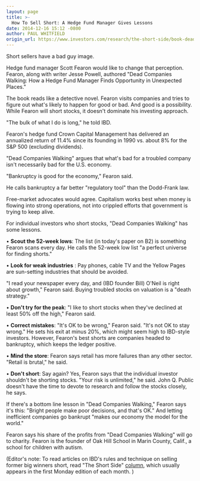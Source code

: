 ```yaml
---
layout: page
title: >-
  How To Sell Short: A Hedge Fund Manager Gives Lessons
date: 2014-12-16 15:12 -0800
author: PAUL WHITFIELD
origin_url: https://www.investors.com/research/the-short-side/book-dead-companies-walking
---
```






Short sellers have a bad guy image.

  

Hedge fund manager Scott Fearon would like to change that perception. Fearon, along with writer Jesse Powell, authored "Dead Companies Walking: How a Hedge Fund Manager Finds Opportunity in Unexpected Places."

  

The book reads like a detective novel. Fearon visits companies and tries to figure out what's likely to happen for good or bad. And good is a possibility. While Fearon will short stocks, it doesn't dominate his investing approach.

  

"The bulk of what I do is long," he told IBD.

  

Fearon's hedge fund Crown Capital Management has delivered an annualized return of 11.4% since its founding in 1990 vs. about 8% for the S&P 500 (excluding dividends).

  

"Dead Companies Walking" argues that what's bad for a troubled company isn't necessarily bad for the U.S. economy.

  

"Bankruptcy is good for the economy," Fearon said.

  

He calls bankruptcy a far better "regulatory tool" than the Dodd-Frank law.

  

Free-market advocates would agree. Capitalism works best when money is flowing into strong operations, not into crippled efforts that government is trying to keep alive.

  

For individual investors who short stocks, "Dead Companies Walking" has some lessons.

  

• **Scout the 52-week lows**: The list (in today's paper on B2) is something Fearon scans every day. He calls the 52-week low list "a perfect universe for finding shorts."

  

• **Look for weak industries** : Pay phones, cable TV and the Yellow Pages are sun-setting industries that should be avoided.

  

"I read your newspaper every day, and (IBD founder Bill) O'Neil is right about growth," Fearon said. Buying troubled stocks on valuation is a "death strategy."

  

• **Don't try for the peak**: "I like to short stocks when they've declined at least 50% off the high," Fearon said.

  

• **Correct mistakes**: "It's OK to be wrong," Fearon said. "It's not OK to stay wrong." He sets his exit at minus 20%, which might seem high to IBD-style investors. However, Fearon's best shorts are companies headed to bankruptcy, which keeps the ledger positive.

  

• **Mind the store**: Fearon says retail has more failures than any other sector. "Retail is brutal," he said.

  

• **Don't short**: Say again? Yes, Fearon says that the individual investor shouldn't be shorting stocks. "Your risk is unlimited," he said. John Q. Public doesn't have the time to devote to research and follow the stocks closely, he says.

  

If there's a bottom line lesson in "Dead Companies Walking," Fearon says it's this: "Bright people make poor decisions, and that's OK." And letting inefficient companies go bankrupt "makes our economy the model for the world."

  

Fearon says his share of the profits from "Dead Companies Walking" will go to charity. Fearon is the founder of Oak Hill School in Marin County, Calif., a school for children with autism.

  

(Editor's note: To read articles on IBD's rules and technique on selling former big winners short, read "The Short Side" [column](http://news.investors.com/investing/the-short-side.htm), which usually appears in the first Monday edition of each month. )





